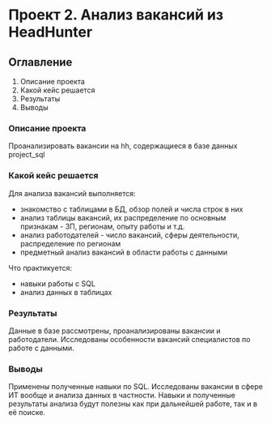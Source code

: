 # Проект 2. Анализ вакансий из HeadHunter

## Оглавление  
1. Описание проекта  
2. Какой кейс решается   
3. Результаты    
4. Выводы

### Описание проекта    
Проанализировать вакансии на hh, содержащиеся в базе данных project_sql

### Какой кейс решается   

Для анализа вакансий выполняется:
* знакомство с таблицами в БД, обзор полей и числа строк в них
* анализ таблицы вакансий, их распределение по основным признакам - ЗП, регионам, опыту работы и т.д.
* анализ работодателей - число вакансий, сферы деятельности, распределение по регионам
* предметный анализ вакансий в области работы с данными

Что практикуется:    
* навыки работы с SQL
* анализ данных в таблицах 

### Результаты
Данные в базе рассмотрены, проанализированы вакансии и работодатели. Исследованы особенности вакансий специалистов по работе с данными. 

### Выводы
Применены полученные навыки по SQL. Исследованы вакансии в сфере ИТ вообще и анализа данных в частности. Навыки и полученные результаты анализа будут полезны как при дальнейшей работе, так и в её поиске.